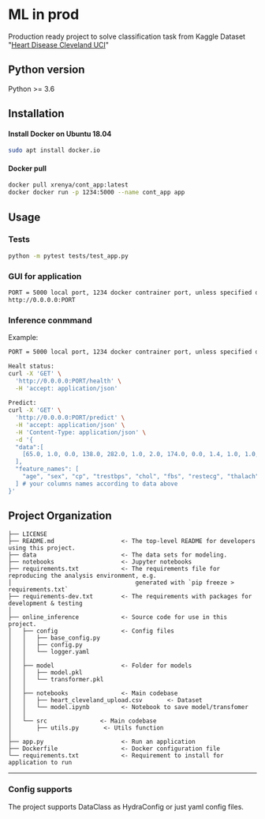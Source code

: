 # ML in prod
Production ready project to solve classification task from Kaggle Dataset "[Heart Disease Cleveland UCI](https://www.kaggle.com/datasets/cherngs/heart-disease-cleveland-uci)"

## Python version 
Python >= 3.6

## Installation
#### Install Docker on Ubuntu 18.04
```bash
sudo apt install docker.io
```
#### Docker pull
```bash
docker pull xrenya/cont_app:latest
docker docker run -p 1234:5000 --name cont_app app
```

## Usage
### Tests
```bash
python -m pytest tests/test_app.py 
```
### GUI for application
```bash
PORT = 5000 local port, 1234 docker contrainer port, unless specified differently as stated above
http://0.0.0.0:PORT
```
### Inference conmmand
Example:
```bash
PORT = 5000 local port, 1234 docker contrainer port, unless specified differently as stated above

Healt status:
curl -X 'GET' \
  'http://0.0.0.0:PORT/health' \
  -H 'accept: application/json'
  
Predict:
curl -X 'GET' \
  'http://0.0.0.0:PORT/predict' \
  -H 'accept: application/json' \
  -H 'Content-Type: application/json' \
  -d '{
  "data":[
    [65.0, 1.0, 0.0, 138.0, 282.0, 1.0, 2.0, 174.0, 0.0, 1.4, 1.0, 1.0, 0.0] # your data
  ],
  "feature_names": [
    "age", "sex", "cp", "trestbps", "chol", "fbs", "restecg", "thalach", "exang", "oldpeak", "slope", "ca", "thal"
  ] # your columns names according to data above
}'
```
Project Organization
------------
    ├── LICENSE
    ├── README.md                   <- The top-level README for developers using this project.
    ├── data                        <- The data sets for modeling.
    ├── notebooks                   <- Jupyter notebooks
    ├── requirements.txt            <- The requirements file for reproducing the analysis environment, e.g.
    │                                   generated with `pip freeze > requirements.txt`
    ├── requirements-dev.txt        <- The requirements with packages for development & testing
    │
    ├── online_inference            <- Source code for use in this project.
    │   ├── config                  <- Config files
    │   │   ├── base_config.py          
    │   │   ├── config.py      
    │   │   └── logger.yaml
    │   │ 
    │   ├── model                   <- Folder for models
    │   │   ├── model.pkl
    │   │   └── transformer.pkl
    │   │
    │   ├── notebooks               <- Main codebase
    │   │   ├── heart_cleveland_upload.csv       <- Dataset
    │   │   └── model.ipynb         <- Notebook to save model/transfomer
    │   │
    │   └── src               <- Main codebase
    │       ├── utils.py       <- Utils function
    │
    ├── app.py                      <- Run an application
    ├── Dockerfile                  <- Docker configuration file
    └── requirements.txt            <- Requirement to install for application to run
--------

### Config supports
The project supports DataClass as HydraConfig or just yaml config files.